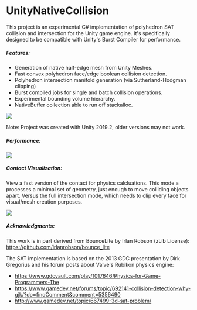 # UnityNativeCollision #

This project is an experimental C# implementation of polyhedron SAT collision and intersection for the Unity game engine. It's specifically designed to be compatible with Unity's Burst Compiler for performance. 

##### Features:

* Generation of native half-edge mesh from Unity Meshes.
* Fast convex polyhedron face/edge boolean collision detection.
* Polyhedron intersection manifold generation (via Sutherland-Hodgman clipping)
* Burst compiled jobs for single and batch collision operations.
* Experimental bounding volume hierarchy.
* NativeBuffer<T> collection able to run off stackalloc.

<img src="https://i.imgur.com/2r6IAtB.gif" target="_blank" />

Note: Project was created with Unity 2019.2, older versions may not work.

##### Performance:

<img src="https://i.imgur.com/mfPtfYv.jpg" target="_blank" />

##### Contact Visualization:

View a fast version of the contact for physics calcluations. This mode a processes a minimal set of geometry, just enough to move colliding objects apart. Versus the full intersection mode, which needs to clip every face for visual/mesh creation purposes.

<img src="https://i.imgur.com/gj2kGu0.gif" target="_blank" />


##### Acknowledgments:
This work is in part derived from BounceLite by Irlan Robson (zLib License): 
https://github.com/irlanrobson/bounce_lite 

The SAT implementation is based on the 2013 GDC presentation by Dirk Gregorius and his forum posts about Valve's Rubikon physics engine:
 * https://www.gdcvault.com/play/1017646/Physics-for-Game-Programmers-The
 * https://www.gamedev.net/forums/topic/692141-collision-detection-why-gjk/?do=findComment&comment=5356490 
 * http://www.gamedev.net/topic/667499-3d-sat-problem/ 
